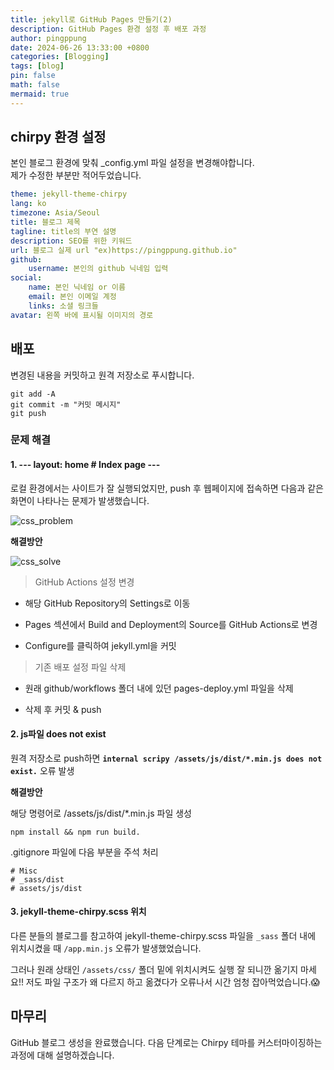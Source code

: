 ```yaml
---
title: jekyll로 GitHub Pages 만들기(2)
description: GitHub Pages 환경 설정 후 배포 과정
author: pingppung
date: 2024-06-26 13:33:00 +0800
categories: [Blogging]
tags: [blog]
pin: false
math: false
mermaid: true
---
```

## **chirpy 환경 설정**

본인 블로그 환경에 맞춰 _config.yml 파일 설정을 변경해야합니다.<br>
제가 수정한 부분만 적어두었습니다.
```yaml
theme: jekyll-theme-chirpy
lang: ko
timezone: Asia/Seoul
title: 블로그 제목
tagline: title의 부연 설명
description: SEO를 위한 키워드
url: 블로그 실제 url "ex)https://pingppung.github.io"
github:
    username: 본인의 github 닉네임 입력
social:
    name: 본인 닉네임 or 이름
    email: 본인 이메일 계정
    links: 소셜 링크들
avatar: 왼쪽 바에 표시될 이미지의 경로
```


## **배포**
변경된 내용을 커밋하고 원격 저장소로 푸시합니다.
```shell
git add -A
git commit -m "커밋 메시지"
git push
```
### 문제 해결
#### 1. --- layout: home # Index page --- 
로컬 환경에서는 사이트가 잘 실행되었지만, push 후 웹페이지에 접속하면 다음과 같은 화면이 나타나는 문제가 발생했습니다.

![css_problem](https://pingppung.github.io/assets/img/posts/2024-06-26/css적용%20문제.PNG)

**해결방안**

![css_solve](https://pingppung.github.io/assets/img/posts/2024-06-26/github%20actions.PNG)
> GitHub Actions 설정 변경
  
- 해당 GitHub Repository의 Settings로 이동

- Pages 섹션에서 Build and Deployment의 Source를 GitHub Actions로 변경

- Configure를 클릭하여 jekyll.yml을 커밋


> 기존 배포 설정 파일 삭제

- 원래 github/workflows 폴더 내에 있던 pages-deploy.yml 파일을 삭제

- 삭제 후 커밋 & push



#### 2. js파일 does not exist

원격 저장소로 push하면 **`internal scripy /assets/js/dist/*.min.js does not exist.`** 오류 발생

**해결방안**

해당 명령어로 /assets/js/dist/*.min.js 파일 생성
```
npm install && npm run build.
```
.gitignore 파일에 다음 부분을 주석 처리
```
# Misc
# _sass/dist
# assets/js/dist
```

#### 3. jekyll-theme-chirpy.scss 위치
다른 분들의 블로그를 참고하여 jekyll-theme-chirpy.scss 파일을 `_sass` 폴더 내에 위치시켰을 때 `/app.min.js` 오류가 발생했었습니다.

그러나 원래 상태인 `/assets/css/` 폴더 밑에 위치시켜도 실행 잘 되니깐 옮기지 마세요!! 저도 파일 구조가 왜 다르지 하고 옮겼다가 오류나서 시간 엄청 잡아먹었습니다.😱

## 마무리
GitHub 블로그 생성을 완료했습니다. 다음 단계로는 Chirpy 테마를 커스터마이징하는 과정에 대해 설명하겠습니다. 